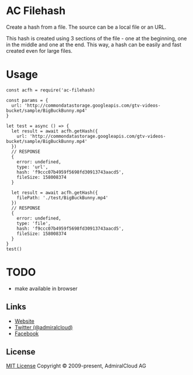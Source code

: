 # AC Filehash
Create a hash from a file. The source can be a local file or an URL.

This hash is created using 3 sections of the file - one at the beginning, one in the middle and one at the end. This way, a hash can be easily and fast created even for large files.

# Usage
```
const acfh = require('ac-filehash)

const params = {
  url: 'http://commondatastorage.googleapis.com/gtv-videos-bucket/sample/BigBuckBunny.mp4'
}

let test = async () => {
  let result = await acfh.getHash({ 
    url: 'http://commondatastorage.googleapis.com/gtv-videos-bucket/sample/BigBuckBunny.mp4'
  })
  // RESPONSE
  {
    error: undefined,
    type: 'url',
    hash: 'f9ccc07b4959f5698fd30913743aacd5',
    fileSize: 158008374
  }

  let result = await acfh.getHash({ 
    filePath: './test/BigBuckBunny.mp4'
  })
  // RESPONSE
  {
    error: undefined,
    type: 'file',
    hash: 'f9ccc07b4959f5698fd30913743aacd5',
    fileSize: 158008374
  }
}
test()
```

# TODO
+ make available in browser

## Links
- [Website](https://www.admiralcloud.com/)
- [Twitter (@admiralcloud)](https://twitter.com/admiralcloud)
- [Facebook](https://www.facebook.com/MediaAssetManagement/)

## License
[MIT License](https://opensource.org/licenses/MIT) Copyright © 2009-present, AdmiralCloud AG